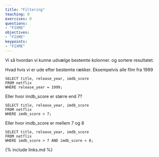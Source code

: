 ```yaml
---
title: "Filtering"
teaching: 0
exercises: 0
questions:
- "FIXME"
objectives:
- "FIXME"
keypoints:
- "FIXME"
---
```


Vi så hvordan vi kunne udvælge bestemte kolonner. og sortere resultatet.

Hvad hvis vi er ude efter bestemte rækker. Eksempelvis alle film fra 1999

    SELECT title, release_year, imdb_score
    FROM netflix
    WHERE release_year = 1999;

Eller hvor imdb_score er større end 7?

    SELECT title, release_year, imdb_score
    FROM netflix
    WHERE imdb_score > 7;
    
Eller hvor imdb_score er mellem 7 og 8

    SELECT title, release_year, imdb_score
    FROM netflix
    WHERE imdb_score > 7 AND imdb_score < 8;



{% include links.md %}
